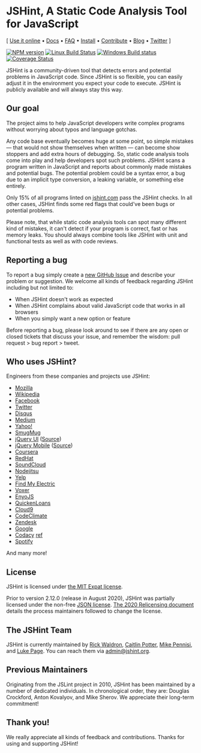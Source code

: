 # JSHint, A Static Code Analysis Tool for JavaScript

\[ [Use it online](http://jshint.com/) •
[Docs](http://jshint.com/docs/) • [FAQ](http://jshint.com/docs/faq) •
[Install](http://jshint.com/install/) •
[Contribute](http://jshint.com/contribute/) •
[Blog](http://jshint.com/blog/) • [Twitter](https://twitter.com/jshint/) \]

[![NPM version](https://img.shields.io/npm/v/jshint.svg?style=flat)](https://www.npmjs.com/package/jshint)
[![Linux Build Status](https://img.shields.io/travis/jshint/jshint/master.svg?style=flat&label=Linux%20build)](https://travis-ci.org/jshint/jshint)
[![Windows Build status](https://img.shields.io/appveyor/ci/jshint/jshint/master.svg?style=flat&label=Windows%20build)](https://ci.appveyor.com/project/jshint/jshint/branch/master)
[![Coverage Status](https://img.shields.io/coveralls/jshint/jshint.svg?style=flat)](https://coveralls.io/r/jshint/jshint?branch=master)

JSHint is a community-driven tool that detects errors and potential problems in
JavaScript code. Since JSHint is so flexible, you can easily adjust it in 
the environment you expect your code to execute. JSHint is publicly available
and will always stay this way.

##  Our goal

The project aims to help JavaScript developers write complex programs
without worrying about typos and language gotchas.

Any code base eventually becomes huge at some point, so simple mistakes — that
would not show themselves when written — can become show stoppers and add 
extra hours of debugging. So, static code analysis tools come into play
and help developers spot such problems. JSHint scans a program written in
JavaScript and reports about commonly made mistakes and potential bugs. The
potential problem could be a syntax error, a bug due to an implicit type
conversion, a leaking variable, or something else entirely.

Only 15% of all programs linted on [jshint.com](http://jshint.com) pass the
JSHint checks. In all other cases, JSHint finds some red flags that could've
been bugs or potential problems.

Please note, that while static code analysis tools can spot many different kind
of mistakes, it can't detect if your program is correct, fast or has memory
leaks. You should always combine tools like JSHint with unit and functional
tests as well as with code reviews.

## Reporting a bug

To report a bug simply create a
[new GitHub Issue](https://github.com/jshint/jshint/issues/new) and describe
your problem or suggestion. We welcome all kinds of feedback regarding
JSHint including but not limited to:

 * When JSHint doesn't work as expected
 * When JSHint complains about valid JavaScript code that works in all browsers
 * When you simply want a new option or feature

Before reporting a bug, please look around to see if there are any open or closed tickets
that discuss your issue, and remember the wisdom: pull request > bug report > tweet.

## Who uses JSHint?

Engineers from these companies and projects use JSHint:

* [Mozilla](https://www.mozilla.org/)
* [Wikipedia](https://wikipedia.org/)
* [Facebook](https://facebook.com/)
* [Twitter](https://twitter.com/)
* [Disqus](https://disqus.com/)
* [Medium](https://medium.com/)
* [Yahoo!](https://yahoo.com/)
* [SmugMug](http://smugmug.com/)
* [jQuery UI](https://jqueryui.com/) ([Source](https://github.com/jquery/jquery-ui/blob/master/package.json))
* [jQuery Mobile](https://jquerymobile.com/) ([Source](https://github.com/jquery/jquery-mobile/blob/master/package.json#))
* [Coursera](http://coursera.com/)
* [RedHat](http://redhat.com/)
* [SoundCloud](http://soundcloud.com/)
* [Nodejitsu](http://nodejitsu.com/)
* [Yelp](https://yelp.com/)
* [Find My Electric](https://www.findmyelectric.com/)
* [Voxer](http://voxer.com/)
* [EnyoJS](http://enyojs.com/)
* [QuickenLoans](http://quickenloans.com/)
* [Cloud9](http://c9.io/)
* [CodeClimate](https://codeclimate.com/)
* [Zendesk](http://zendesk.com/)
* [Google](https://www.google.com/)
* [Codacy](https://www.codacy.com) [ref](https://support.codacy.com/hc/en-us/articles/207995005-Special-Thanks)
* [Spotify](https://www.spotify.com)

And many more!

## License

JSHint is licensed under [the MIT Expat
license](https://www.gnu.org/licenses/license-list.html#Expat).

Prior to version 2.12.0 (release in August 2020), JSHint was partially licensed
under the non-free [JSON
license](https://www.gnu.org/licenses/license-list.html#JSON). [The 2020
Relicensing document](http://jshint.com/relicensing-2020/) details the process
maintainers followed to change the license.

## The JSHint Team

JSHint is currently maintained by [Rick Waldron](https://github.com/rwaldron/),
[Caitlin Potter](https://github.com/caitp/), [Mike
Pennisi](https://github.com/jugglinmike/), and [Luke
Page](https://github.com/lukeapage). You can reach them via admin@jshint.org.

## Previous Maintainers

Originating from the JSLint project in 2010, JSHint has been maintained by a
number of dedicated individuals. In chronological order, they are: Douglas
Crockford, Anton Kovalyov, and Mike Sherov. We appreciate their long-term
commitment!

## Thank you!

We really appreciate all kinds of feedback and contributions. Thanks for using and supporting JSHint!
